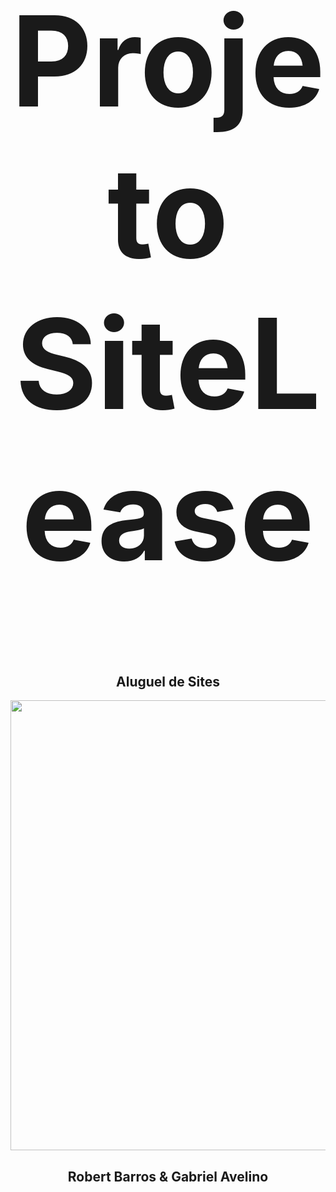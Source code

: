 <div align="center" style="font-size:100px">
 <h1>Projeto SiteLease</h1>
</div>
<div align="center">
  <div align="center">
  <h2>Aluguel de Sites</h2>
  </div>
  <img src="https://img.freepik.com/vetores-gratis/modelo-de-pagina-de-destino-com-laptop_23-2148336051.jpg?w=740&t=st=1727491488~exp=1727492088~hmac=3714dbe04dbbaab5b2d4eac1084c8c105dade0a648a880f08bd56135d6ec7bd6" width="720"/><br/>
  <div align="center">
  <h2>Robert Barros & Gabriel Avelino</h2>
  </div>
</div>


